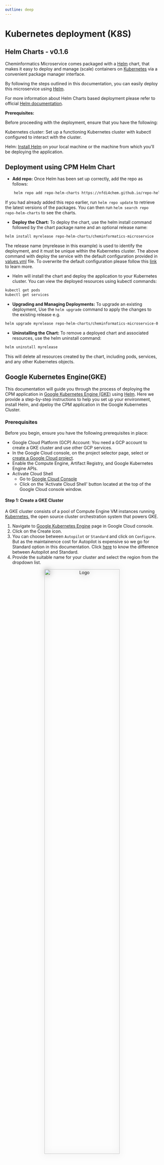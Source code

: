 ```yaml
---
outline: deep
---
```


# Kubernetes deployment (K8S)

## Helm Charts - v0.1.6

Cheminformatics Microservice comes packaged with a [Helm](https://helm.sh/docs/) chart, that makes it easy to deploy and manage (scale) containers on [Kubernetes](https://kubernetes.io/) via a convenient package manager interface. 

By following the steps outlined in this documentation, you can easily deploy this microservice using [Helm](https://helm.sh/docs/).

For more information about Helm Charts based deployment please refer to official [Helm documentation](https://helm.sh/docs/).

**Prerequisites:**

Before proceeding with the deployment, ensure that you have the following:

Kubernetes cluster: Set up a functioning Kubernetes cluster with kubectl configured to interact with the cluster.

Helm: [Install Helm](https://helm.sh/docs/docs/intro/install/) on your local machine or the machine from which you'll be deploying the application. 

## Deployment using CPM Helm Chart
*  **Add repo:** Once Helm has been set up correctly, add the repo as follows: 
```bash
    helm repo add repo-helm-charts https://nfdi4chem.github.io/repo-helm-charts/
```
If you had already added this repo earlier, run `helm repo update` to retrieve the latest versions of the packages. You can then run `helm search repo repo-helm-charts` to see the charts.

* **Deploy the Chart:** To deploy the chart, use the helm install command followed by the chart package name and an optional release name:
```bash
helm install myrelease repo-helm-charts/cheminformatics-microservice
```
The release name (myrelease in this example) is used to identify the deployment, and it must be unique within the Kubernetes cluster.
The above command with deploy the service with the default configuration provided in [values.yml](https://github.com/NFDI4Chem/repo-helm-charts/blob/main/charts/cheminformatics-microservice/values.yaml) file. To overwrite the default configuration please follow this [link](https://helm.sh/docs/chart_template_guide/values_files/) to learn more.

* Helm will install the chart and deploy the application to your Kubernetes cluster. You can view the deployed resources using kubectl commands:
```bash
kubectl get pods    
kubectl get services
```
* **Upgrading and Managing Deployments:** To upgrade an existing deployment, Use the `helm upgrade` command to apply the changes to the existing release e.g.
```bash
helm upgrade myrelease repo-helm-charts/cheminformatics-microservice-0.1.6
```

* **Uninstalling the Chart:** To remove a deployed chart and associated resources, use the helm uninstall command:
```bash
helm uninstall myrelease
````
This will delete all resources created by the chart, including pods, services, and any other Kubernetes objects.



## Google Kubernetes Engine(GKE)

This documentation will guide you through the process of deploying the CPM application in [Google Kubernetes Engine (GKE)](https://cloud.google.com/kubernetes-engine) using [Helm](https://helm.sh/docs/). Here we provide a step-by-step instructions to help you set up your environment, install Helm, and dpeloy the CPM application in the Google Kubernetes Cluster.

### Prerequisites
Before you begin, ensure you have the following prerequisites in place:
* Google Cloud Platform (GCP) Account: You need a GCP account to create a GKE cluster and use other GCP services.
* In the Google Cloud console, on the project selector page, select or [create a Google Cloud project](https://cloud.google.com/resource-manager/docs/creating-managing-projects).
* Enable the Compute Engine, Artifact Registry, and Google Kubernetes Engine APIs.
* Activate Cloud Shell
    * Go to [Google Cloud Console](https://console.cloud.google.com/)
    * Click on the 'Activate Cloud Shell' button located at the top of the Google Cloud console window.

####  Step 1: Create a GKE Cluster
A GKE cluster consists of a pool of Compute Engine VM instances running [Kubernetes](https://kubernetes.io/), the open source cluster orchestration system that powers GKE.
1. Navigate to [Google Kubernetes Engine](https://console.cloud.google.com/kubernetes) page in Google Cloud console.
2. Click on the Create icon.
3. You can choose between `Autopilot` or `Standard` and click on `Configure`. But as the maintainence cost for Autopilot is expensive so we go for Standard option in this documentation. Click [here](https://cloud.google.com/kubernetes-engine/docs/resources/autopilot-standard-feature-comparison) to know the difference between Autopilot and Standard.
4. Provide the suitable name for your cluster and select the region from the dropdown list.
<p align="center">
  <img align="center" src="/docs/gke-1.png" alt="Logo" style="filter: drop-shadow(0px 0px 10px rgba(0, 0, 0, 0.5));" width="70%">
</p>
5. Choose the compute engine machine type from the Nodes section under default-pool. For CPM the minimum machine type requirement will be e2-standard-4(4vCPU,16 GB memory). Also make sure you enable the cluster autoscaling if you are planning to scale your pod vertically.
<p align="center">
  <img align="center" src="/docs/gke-2.png" alt="Logo" style="filter: drop-shadow(0px 0px 10px rgba(0, 0, 0, 0.5));" width="70%">
</p>

<p align="center">
  <img align="center" src="/docs/gke-3.png" alt="Logo" style="filter: drop-shadow(0px 0px 10px rgba(0, 0, 0, 0.5));" width="70%">
</p>

6. Click on `Create` button and wait for the Cluster to be ready.

#### Step2: Connect to Cluster
1. After you cluster is created you can see the green check next to it. Once you see the check, click on the three dots next to your cluster to click on `Connect`.
2. Click on `Run in Cloud Shell` option and press enter.

#### Step3: Deploy via Helm Chart
1. Add the helm repo by running below command.
```bash
    helm repo add repo-helm-charts https://nfdi4chem.github.io/repo-helm-charts/
```
2. Run the below command to deploy the CPM app.
```bash
helm install myrelease repo-helm-charts/cheminformatics-microservice
```
The release name (myrelease in this example) is used to identify the deployment, and it must be unique within the Kubernetes cluster.
The above command with deploy the service with the default configuration provided in [values.yml](https://github.com/NFDI4Chem/repo-helm-charts/blob/main/charts/cheminformatics-microservice/values.yaml) file. To overwrite the default configuration please follow this [link](https://helm.sh/docs/chart_template_guide/values_files/) to learn more.

3. Helm will install the chart and deploy the application to your Kubernetes Cluster. To see the progress click on `Workloads` & `Services` tab. or run below commands in your Cloud Shell.
```bash
kubectl get pods    
kubectl get services
```
4. Once all services are deployed you can see green check next to each services. If not then check the logs to learn more.
5. To access your service you may have to expose it either by setting the type to `Load Balancer` under service in values.yml file or by an Ingress depending upon your requirement.
To learn more about how to configure Nginx Ingress you can click on the link [here](https://github.com/GoogleCloudPlatform/community/blob/master/archived/nginx-ingress-gke/index.md#deploying-the-nginx-ingress-controller-with-helm).

#### Step4: Clean up
To avoid incurring charges to your Google Cloud account for the resources used in this tutorial, either delete the project that contains the resources, or keep the project and delete resources by running below command.
```bash
helm delete myrelease
```

### Scaling
In case of performance issue, the CPM application can be scaled automatically using different strategies. The Helm chart for CPM comes packaged with Horizontal Pod Autoscaler. Horizontal Pod Autoscaler (HPA) is a Kubernetes feature that automatically adjusts the number of replica pods in a deployment or replica set based on observed CPU utilization or other select metrics. This allows your Kubernetes cluster to dynamically respond to changes in application load, ensuring optimal resource utilization and application availability.
You can set the `targetCPUUtilizationPercentage` and `targetMemoryUtilizationPercentage` values in values.yml file  according to your need and demand, which is the deciding factor to trigger the scaling. To learn more about different types of scaling in Kubernetes and GKE follow the official [documentation](https://cloud.google.com/kubernetes-engine/docs/concepts/cluster-autoscaler) of Google Cloud.

::: info

For Docker Compose based deployments follow the documentation here for [scaling](/docker.html#scaling).

::: 

### Contribute or Report an issue with CPM Helm Chart
Thank you for your valuable assistance in enhancing our deployment process. If you would like to contribute, kindly create a pull request in our [GitHub](https://github.com/NFDI4Chem/repo-helm-charts) repository. For any issues or bugs you have encountered, please feel free to create an [issue](https://github.com/NFDI4Chem/repo-helm-charts/issues) in the same or write to us at caffeine-devs@uni-jena.de. 
Your feedback is greatly appreciated.


References - https://cloud.google.com/docs
